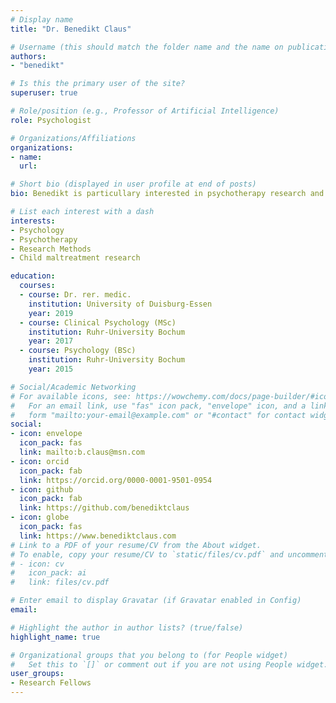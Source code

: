 ```yaml
---
# Display name
title: "Dr. Benedikt Claus"

# Username (this should match the folder name and the name on publications)
authors:
- "benedikt"

# Is this the primary user of the site?
superuser: true

# Role/position (e.g., Professor of Artificial Intelligence)
role: Psychologist

# Organizations/Affiliations
organizations:
- name:
  url:

# Short bio (displayed in user profile at end of posts)
bio: Benedikt is particullary interested in psychotherapy research and research methods.

# List each interest with a dash
interests:
- Psychology 
- Psychotherapy
- Research Methods
- Child maltreatment research

education:
  courses:
  - course: Dr. rer. medic.
    institution: University of Duisburg-Essen
    year: 2019
  - course: Clinical Psychology (MSc)
    institution: Ruhr-University Bochum
    year: 2017
  - course: Psychology (BSc)
    institution: Ruhr-University Bochum
    year: 2015

# Social/Academic Networking
# For available icons, see: https://wowchemy.com/docs/page-builder/#icons
#   For an email link, use "fas" icon pack, "envelope" icon, and a link in the
#   form "mailto:your-email@example.com" or "#contact" for contact widget.
social:
- icon: envelope
  icon_pack: fas
  link: mailto:b.claus@msn.com
- icon: orcid
  icon_pack: fab
  link: https://orcid.org/0000-0001-9501-0954
- icon: github
  icon_pack: fab
  link: https://github.com/benediktclaus
- icon: globe
  icon_pack: fas
  link: https://www.benediktclaus.com
# Link to a PDF of your resume/CV from the About widget.
# To enable, copy your resume/CV to `static/files/cv.pdf` and uncomment the lines below.
# - icon: cv
#   icon_pack: ai
#   link: files/cv.pdf

# Enter email to display Gravatar (if Gravatar enabled in Config)
email: 

# Highlight the author in author lists? (true/false)
highlight_name: true

# Organizational groups that you belong to (for People widget)
#   Set this to `[]` or comment out if you are not using People widget.
user_groups:
- Research Fellows
---
```

